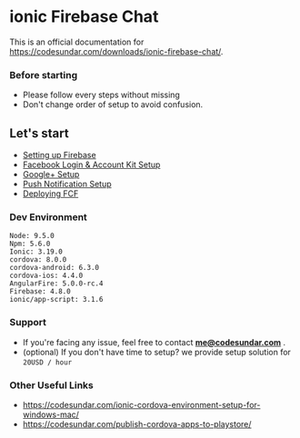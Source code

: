 # ionic Firebase Chat

This is an official documentation for https://codesundar.com/downloads/ionic-firebase-chat/. 

### Before starting

- Please follow every steps without missing
- Don't change order of setup to avoid confusion.

## Let's start

  - [Setting up Firebase](https://github.com/codesundar/firebase-chat-ionic/blob/master/firebase-setup.md)
  - [Facebook Login & Account Kit Setup](https://github.com/codesundar/firebase-chat-ionic/blob/master/facebook-setup.md)
  - [Google+ Setup](https://github.com/codesundar/firebase-chat-ionic/blob/master/google-setup.md)
  - [Push Notification Setup](https://github.com/codesundar/firebase-chat-ionic/blob/master/fcm-setup.md)
  - [Deploying FCF](https://github.com/codesundar/firebase-chat-ionic/blob/master/deploying-fcf.md)

### Dev Environment

    Node: 9.5.0
    Npm: 5.6.0
    Ionic: 3.19.0
    cordova: 8.0.0
    cordova-android: 6.3.0
    cordova-ios: 4.4.0
    AngularFire: 5.0.0-rc.4
    Firebase: 4.8.0
    ionic/app-script: 3.1.6

### Support
- If you're facing any issue, feel free to contact **me@codesundar.com** .
- (optional) If you don't have time to setup? we provide setup solution for ``20USD / hour``

### Other Useful Links
- https://codesundar.com/ionic-cordova-environment-setup-for-windows-mac/
- https://codesundar.com/publish-cordova-apps-to-playstore/